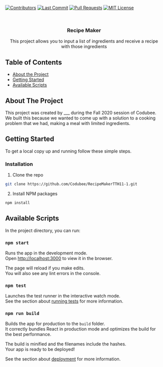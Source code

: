 <!-- PROJECT LOGO -->
[![Contributors][contributors-shield]][contributors-url]
[![Last Commit][last-commit]][commit-url]
[![Pull Requests][pr-shield]][pr-url]
[![MIT License][license-shield]][license-url]

<br />
<p align="center">

  <h3 align="center">Recipe Maker</h3>

  <p align="center">
    This project allows you to input a list of ingredients and receive a recipe with those ingredients
    <br />
  </p>
</p>

<!-- TABLE OF CONTENTS -->
## Table of Contents

* [About the Project](#about-the-project)
* [Getting Started](#getting-started)
* [Available Scripts](#available-scripts)


<!-- ABOUT THE PROJECT -->
## About The Project

This project was created by ___ during the Fall 2020 session of Codubee. We built this because we wanted to come up with a solution to a cooking problem that we had, making a meal with limited ingredients.


<!-- GETTING STARTED -->
## Getting Started

To get a local copy up and running follow these simple steps.

### Installation

1. Clone the repo
```sh
git clone https://github.com/Codubee/RecipeMakerTTH11-1.git
```
2. Install NPM packages
```sh
npm install
```

<!-- AVAILABLE SCRIPTS -->
## Available Scripts

In the project directory, you can run:

### `npm start`

Runs the app in the development mode.\
Open [http://localhost:3000](http://localhost:3000) to view it in the browser.

The page will reload if you make edits.\
You will also see any lint errors in the console.

### `npm test`

Launches the test runner in the interactive watch mode.\
See the section about [running tests](https://facebook.github.io/create-react-app/docs/running-tests) for more information.

### `npm run build`

Builds the app for production to the `build` folder.\
It correctly bundles React in production mode and optimizes the build for the best performance.

The build is minified and the filenames include the hashes.\
Your app is ready to be deployed!

See the section about [deployment](https://facebook.github.io/create-react-app/docs/deployment) for more information.



<!-- MARKDOWN LINKS & IMAGES -->
<!-- https://www.markdownguide.org/basic-syntax/#reference-style-links -->
[contributors-shield]: https://img.shields.io/github/contributors/Codubee/StockPredictionMW2-4?style=for-the-badge

[contributors-url]: https://github.com/Codubee/StockPredictionMW2-4/graphs/contributors


[last-commit]: https://img.shields.io/github/last-commit/Codubee/StockPredictionMW2-4?style=for-the-badge

[commit-url]: https://github.com/Codubee/StockPredictionMW2-4/commits/main


[pr-shield]: https://img.shields.io/github/issues-pr-closed/Codubee/StockPredictionMW2-4?style=for-the-badge

[pr-url]: https://github.com/Codubee/StockPredictionMW2-4/pulls


[issues-url]: https://github.com/Codubee/StockPredictionMW2-4/pulls

[license-shield]: https://img.shields.io/github/license/Codubee/StockPredictionMW2-4?style=for-the-badge

[license-url]: https://github.com/Codubee/StockPredictionMW2-4/blob/master/License.txt